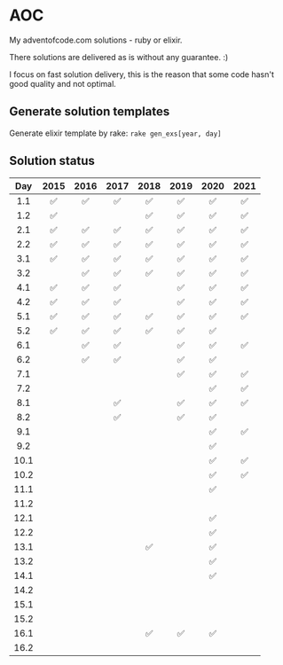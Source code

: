 # AOC

My adventofcode.com solutions - ruby or elixir.

There solutions are delivered as is without any guarantee. :)

I focus on fast solution delivery, this is the reason that some code hasn't good quality and not optimal.

## Generate solution templates

Generate elixir template by rake: `rake gen_exs[year, day]`

## Solution status
| Day | 2015 | 2016 | 2017 | 2018 | 2019 | 2020 | 2021 |
| :-: | :--: | :--: | :--: | :--: | :--: | :--: | :--: |
| 1.1 | ✅   | ✅   | ✅   | ✅  |  ✅    | ✅ | ✅ |
| 1.2 | ✅   |      |      | ✅  | ✅      | ✅ |  ✅ |
| 2.1 |  ✅    |  ✅    |  ✅    |  ✅    | ✅      |✅|  ✅ |
| 2.2 |  ✅    |  ✅    |  ✅    |  ✅    | ✅      |✅|  ✅ |
| 3.1 |  ✅    |  ✅    |  ✅    |  ✅    |   ✅    |✅|  ✅ |
| 3.2 |      |    ✅  |   ✅   |  ✅    |    ✅   |✅| ✅ |
| 4.1 |  ✅    |  ✅    |   ✅   |      |     ✅  |✅| ✅ |
| 4.2 |  ✅    |  ✅    |   ✅   |      |     ✅  |✅| ✅ |
| 5.1 |  ✅    |  ✅    |  ✅    |  ✅    | ✅      |✅| ✅ |
| 5.2 |  ✅    |  ✅    |  ✅    |  ✅    | ✅      |✅||
| 6.1 |      |   ✅   |  ✅   |      |     ✅   |✅| ✅ |
| 6.2 |      |    ✅  |  ✅    |      |   ✅    |✅| |
| 7.1 |      |      |      |      |   ✅    |✅|✅|
| 7.2 |      |      |      |      |       |✅|✅|
| 8.1 |      |      |   ✅    |      |    ✅    |✅|✅|
| 8.2 |      |      |    ✅   |      |    ✅    |✅|||
| 9.1 |      |      |      |      |       |✅|✅|
| 9.2 |      |      |      |      |       |✅||
| 10.1 |      |      |      |      |       |✅|✅|
| 10.2 |      |      |      |      |       |✅|✅|
| 11.1 |      |      |      |      |       |✅|
| 11.2 |      |      |      |      |       ||
| 12.1 |      |      |      |      |       |✅|
| 12.2 |      |      |      |      |       |✅|
| 13.1 |      |      |      |   ✅   |       |✅|
| 13.2 |      |      |      |      |       |✅|
| 14.1 |      |      |      |      |       |✅|
| 14.2 |      |      |      |      |       ||
| 15.1 |      |      |      |      |       ||
| 15.2 |      |      |      |      |       ||
| 16.1 |      |      |      |    ✅  |    ✅   |✅|
| 16.2 |      |      |      |      |       ||
